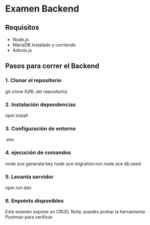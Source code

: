 # Examen Backend 

## Requisitos

- Node.js 
- MariaDB instalado y corriendo 
- Adonis.js

## Pasos para correr el Backend

### 1. Clonar el repositorio

git clone (URL del repositorio)

### 2. Instalación dependencias

npm install

### 3. Configuración de entorno 

.env

### 4. ejecución de comandos

node ace generate:key
node ace migration:run
node ace db:seed

### 5. Levanta servidor

npm run dev 

### 6. Enpoints disponibles

Este examen expone un CRUD. Nota: puedes probar la herramienta Postman para verificar.

